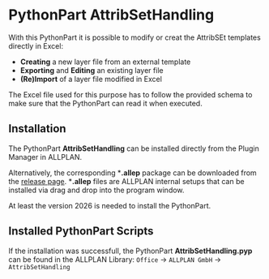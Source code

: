 # PythonPart AttribSetHandling
With this PythonPart it is possible to modify or creat the AttribSEt templates directly in Excel:
- **Creating** a new layer file from an external template
- **Exporting** and **Editing** an existing layer file
- **(Re)Import** of a layer file modified in Excel

The Excel file used for this purpose has to follow the provided schema to make sure that the PythonPart can read it when executed.

## Installation
The PythonPart **AttribSetHandling** can be installed directly from the Plugin Manager in ALLPLAN. 

Alternatively, the corresponding ***.allep** package can be downloaded from the [release page](https://github.com/AnkeNiedermaier/attrib-set-handling-public/releases). ***.allep** files are ALLPLAN internal setups that can be installed via drag and drop into the program window.

At least the version 2026 is needed to install the PythonPart.

## Installed PythonPart Scripts
If the installation was successfull, the PythonPart **AttribSetHandling.pyp** can be found
in the ALLPLAN Library:
`Office` → `ALLPLAN GmbH` → `AttribSetHandling`
